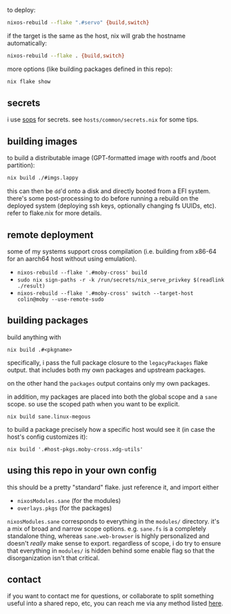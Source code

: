 to deploy:

```sh
nixos-rebuild --flake ".#servo" {build,switch}
```

if the target is the same as the host, nix will grab the hostname automatically:

```sh
nixos-rebuild --flake . {build,switch}
```

more options (like building packages defined in this repo):

```sh
nix flake show
```


## secrets

i use [sops](https://github.com/Mic92/sops-nix) for secrets.
see `hosts/common/secrets.nix` for some tips.

## building images

to build a distributable image (GPT-formatted image with rootfs and /boot partition):
```sh
nix build ./#imgs.lappy
```
this can then be `dd`'d onto a disk and directly booted from a EFI system.
there's some post-processing to do before running a rebuild on the deployed system (deploying ssh keys, optionally changing fs UUIDs, etc).
refer to flake.nix for more details.

## remote deployment

some of my systems support cross compilation (i.e. building from x86-64 for an aarch64 host without using emulation).
- `nixos-rebuild --flake '.#moby-cross' build`
- `sudo nix sign-paths -r -k /run/secrets/nix_serve_privkey $(readlink ./result)`
- `nixos-rebuild --flake '.#moby-cross' switch --target-host colin@moby --use-remote-sudo`

## building packages

build anything with
```
nix build .#<pkgname>
```

specifically, i pass the full package closure to the `legacyPackages` flake output. that includes both my own packages and upstream packages.

on the other hand the `packages` output contains only my own packages.

in addition, my packages are placed into both the global scope and a `sane` scope.
so use the scoped path when you want to be explicit.
```
nix build sane.linux-megous
```

to build a package precisely how a specific host would see it (in case the host's config customizes it):
```
nix build '.#host-pkgs.moby-cross.xdg-utils'
```

## using this repo in your own config

this should be a pretty "standard" flake. just reference it, and import either
- `nixosModules.sane` (for the modules)
- `overlays.pkgs` (for the packages)

`nixosModules.sane` corresponds to everything in the `modules/` directory.
it's a mix of broad and narrow scope options.
e.g. `sane.fs` is a completely standalone thing,
whereas `sane.web-browser` is highly personalized and doesn't *really* make sense to export.
regardless of scope, i do try to ensure that everything in `modules/` is hidden behind some enable flag
so that the disorganization isn't that critical.

## contact

if you want to contact me for questions, or collaborate to split something useful into a shared repo, etc,
you can reach me via any method listed [here](https://uninsane.org/about).
